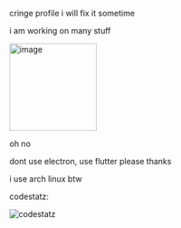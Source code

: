 cringe profile i will fix it sometime

i am working on many stuff

<img width="154" alt="image" src="https://user-images.githubusercontent.com/52004020/140173010-10fb35aa-3065-495a-b718-4ed42ff9ee4b.png">

oh no


dont use electron, use flutter please thanks


i use arch linux btw

codestatz:

![codestatz](https://codestats-readme.wegfan.cn/history-graph/edward)

